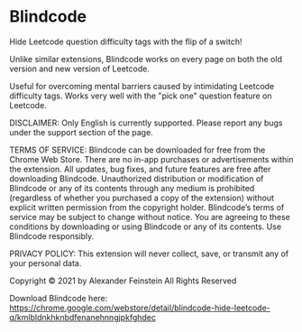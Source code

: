 # Blindcode

Hide Leetcode question difficulty tags with the flip of a switch!

Unlike similar extensions, Blindcode works on every page on both the old version and new version of Leetcode.

Useful for overcoming mental barriers caused by intimidating Leetcode difficulty tags. Works very well with the "pick one" question feature on Leetcode.

DISCLAIMER: Only English is currently supported. Please report any bugs under the support section of the page.

TERMS OF SERVICE: Blindcode can be downloaded for free from the Chrome Web Store. There are no in-app purchases or advertisements within the extension. All updates, bug fixes, and future features are free after downloading Blindcode. Unauthorized distribution or modification of Blindcode or any of its contents through any medium is prohibited (regardless of whether you purchased a copy of the extension) without explicit written permission from the copyright holder. Blindcode’s terms of service may be subject to change without notice. You are agreeing to these conditions by downloading or using Blindcode or any of its contents. Use Blindcode responsibly.
 
PRIVACY POLICY: This extension will never collect, save, or transmit any of your personal data.

Copyright © 2021 by Alexander Feinstein
All Rights Reserved

Download Blindcode here: https://chrome.google.com/webstore/detail/blindcode-hide-leetcode-q/kmlbldnkhknbdfenanehnngjpkfghdec
